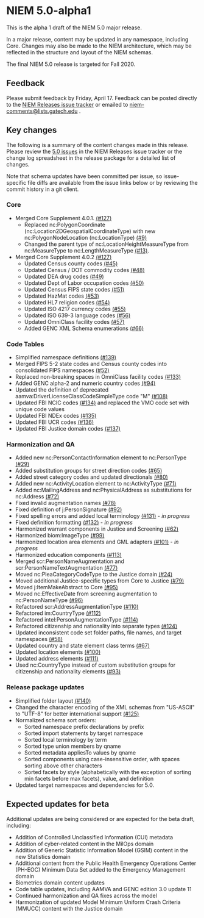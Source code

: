 
# NIEM 5.0-alpha1

This is the alpha 1 draft of the NIEM 5.0 major release.

In a major release, content may be updated in any namespace, including Core.  Changes may also be made to the NIEM architecture, which may be reflected in the structure and layout of the NIEM schemas.

The final NIEM 5.0 release is targeted for Fall 2020.

## Feedback

Please submit feedback by Friday, April 17.  Feedback can be posted directly to the [NIEM Releases issue tracker](https://github.com/NIEM/NIEM-Releases/issues) or emailed to niem-comments@lists.gatech.edu .

## Key changes

The following is a summary of the content changes made in this release.  Please review the [5.0 issues](https://github.com/NIEM/NIEM-Releases/issues?page=1&q=is%3Aissue+label%3A5.0) in the NIEM Releases issue tracker or the change log spreadsheet in the release package for a detailed list of changes.

Note that schema updates have been committed per issue, so issue-specific file diffs are available from the issue links below or by reviewing the commit history in a git client.

### Core

- Merged Core Supplement 4.0.1. [(#127)](https://github.com/NIEM/NIEM-Releases/issues/127)
  - Replaced nc:PolygonCoordinate (nc:Location2DGeospatialCoordinateType) with new nc:PolygonNodeLocation (nc:LocationType) [(#9)](https://github.com/NIEM/NIEM-Releases/issues/9)
  - Changed the parent type of nc:LocationHeightMeasureType from nc:MeasureType to nc:LengthMeasureType [(#13)](https://github.com/NIEM/NIEM-Releases/issues/13).
- Merged Core Supplement 4.0.2 [(#127)](https://github.com/NIEM/NIEM-Releases/issues/127)
  - Updated Census county codes [(#45)](https://github.com/NIEM/NIEM-Releases/issues/45)
  - Updated Census / DOT commodity codes [(#48)](https://github.com/NIEM/NIEM-Releases/issues/48)
  - Updated DEA drug codes [(#49)](https://github.com/NIEM/NIEM-Releases/issues/49)
  - Updated Dept of Labor occupation codes [(#50)](https://github.com/NIEM/NIEM-Releases/issues/50)
  - Updated Census FIPS state codes [(#51)](https://github.com/NIEM/NIEM-Releases/issues/51)
  - Updated HazMat codes [(#53)](https://github.com/NIEM/NIEM-Releases/issues/53)
  - Updated HL7 religion codes [(#54)](https://github.com/NIEM/NIEM-Releases/issues/54)
  - Updated ISO 4217 currency codes [(#55)](https://github.com/NIEM/NIEM-Releases/issues/55)
  - Updated ISO 639-3 language codes [(#56)](https://github.com/NIEM/NIEM-Releases/issues/56)
  - Updated OmniClass facility codes [(#57)](https://github.com/NIEM/NIEM-Releases/issues/57)
  - Added GENC XML Schema enumerations [(#66)](https://github.com/NIEM/NIEM-Releases/issues/66)

### Code Tables

- Simplified namespace definitions [(#139)](https://github.com/NIEM/NIEM-Releases/issues/139)
- Merged FIPS 5-2 state codes and Census county codes into consolidated FIPS namespaces [(#52)](https://github.com/NIEM/NIEM-Releases/issues/52)
- Replaced non-breaking spaces in OmniClass facility codes [(#133)](https://github.com/NIEM/NIEM-Releases/issues/133)
- Added GENC alpha-2 and numeric country codes [(#94)](https://github.com/NIEM/NIEM-Releases/issues/94)
- Updated the definition of deprecated aamva:DriverLicenseClassCodeSimpleType code "M" [(#108)](https://github.com/NIEM/NIEM-Releases/issues/108)
- Updated FBI NCIC codes [(#134)](https://github.com/NIEM/NIEM-Releases/issues/134) and replaced the VMO code set with unique code values
- Updated FBI NDEx codes [(#135)](https://github.com/NIEM/NIEM-Releases/issues/135)
- Updated FBI UCR codes [(#136)](https://github.com/NIEM/NIEM-Releases/issues/136)
- Updated FBI Justice domain codes [(#137)](https://github.com/NIEM/NIEM-Releases/issues/137)

### Harmonization and QA

- Added new nc:PersonContactInformation element to nc:PersonType [(#29)](https://github.com/NIEM/NIEM-Releases/issues/29)
- Added substitution groups for street direction codes [(#65)](https://github.com/NIEM/NIEM-Releases/issues/65)
- Added street category codes and updated directionals [(#80)](https://github.com/NIEM/NIEM-Releases/issues/80)
- Added new nc:ActivityLocation element to nc:ActivityType [(#71)](https://github.com/NIEM/NIEM-Releases/issues/71)
- Added nc:MailingAddress and nc:PhysicalAddress as substitutions for nc:Address [(#72)](https://github.com/NIEM/NIEM-Releases/issues/72)
- Fixed invalid augmentation names [(#78)](https://github.com/NIEM/NIEM-Releases/issues/78)
- Fixed definition of j:PersonSignature [(#92)](https://github.com/NIEM/NIEM-Releases/issues/92)
- Fixed spelling errors and added local terminology [(#131)](https://github.com/NIEM/NIEM-Releases/issues/131) - *in progress*
- Fixed definition formatting [(#132)](https://github.com/NIEM/NIEM-Releases/issues/132) - *in progress*
- Harmonized warrant components in Justice and Screening [(#62)](https://github.com/NIEM/NIEM-Releases/issues/62)
- Harmonized biom:ImageType [(#99)](https://github.com/NIEM/NIEM-Releases/issues/99)
- Harmonized location area elements and GML adapters [(#101)](https://github.com/NIEM/NIEM-Releases/issues/101) - *in progress*
- Harmonized education components [(#113)](https://github.com/NIEM/NIEM-Releases/issues/113)
- Merged scr:PersonNameAugmentation and scr:PersonNameTextAugmentation [(#77)](https://github.com/NIEM/NIEM-Releases/issues/77)
- Moved nc:PleaCategoryCodeType to the Justice domain [(#24)](https://github.com/NIEM/NIEM-Releases/issues/24)
- Moved additional Justice-specific types from Core to Justice [(#79)](https://github.com/NIEM/NIEM-Releases/issues/79)
- Moved j:ItemMakeAbstract to Core [(#95)](https://github.com/NIEM/NIEM-Releases/issues/95)
- Moved nc:EffectiveDate from screening augmentation to nc:PersonNameType [(#96)](https://github.com/NIEM/NIEM-Releases/issues/96)
- Refactored scr:AddressAugmentationType [(#110)](https://github.com/NIEM/NIEM-Releases/issues/110)
- Refactored im:CountryType [(#112)](https://github.com/NIEM/NIEM-Releases/issues/112)
- Refactored intel:PersonAugmentationType [(#114)](https://github.com/NIEM/NIEM-Releases/issues/114)
- Refactored citizenship and nationality into separate types [(#124)](https://github.com/NIEM/NIEM-Releases/issues/124)
- Updated inconsistent code set folder paths, file names, and target namespaces [(#58)](https://github.com/NIEM/NIEM-Releases/issues/58)
- Updated country and state element class terms [(#67)](https://github.com/NIEM/NIEM-Releases/issues/67)
- Updated location elements [(#100)](https://github.com/NIEM/NIEM-Releases/issues/100)
- Updated address elements [(#111)](https://github.com/NIEM/NIEM-Releases/issues/111)
- Used nc:CountryType instead of custom substitution groups for citizenship and nationality elements [(#93)](https://github.com/NIEM/NIEM-Releases/issues/93)

### Release package updates

- Simplified folder layout [(#140)](https://github.com/NIEM/NIEM-Releases/issues/140)
- Changed the character encoding of the XML schemas from "US-ASCII" to "UTF-8" for better international support [(#125)](https://github.com/NIEM/NIEM-Releases/issues/125)
- Normalized schema sort orders:
  - Sorted namespace prefix declarations by prefix
  - Sorted import statements by target namespace
  - Sorted local terminology by term
  - Sorted type union members by qname
  - Sorted metadata appliesTo values by qname
  - Sorted components using case-insensitive order, with spaces sorting above other characters
  - Sorted facets by style (alphabetically with the exception of sorting min facets before max facets), value, and definition
- Updated target namespaces and dependencies for 5.0.

## Expected updates for beta

Additional updates are being considered or are expected for the beta draft, including:

- Addition of Controlled Unclassified Information (CUI) metadata
- Addition of cyber-related content in the MilOps domain
- Addition of Generic Statistic Information Model (GSIM) content in the new Statistics domain
- Additional content from the Public Health Emergency Operations Center (PH-EOC) Minimum Data Set added to the Emergency Management domain
- Biometrics domain content updates
- Code table updates, including AAMVA and GENC edition 3.0 update 11
- Continued harmonization and QA fixes across the model
- Harmonization of updated Model Minimum Uniform Crash Criteria (MMUCC) content with the Justice domain
